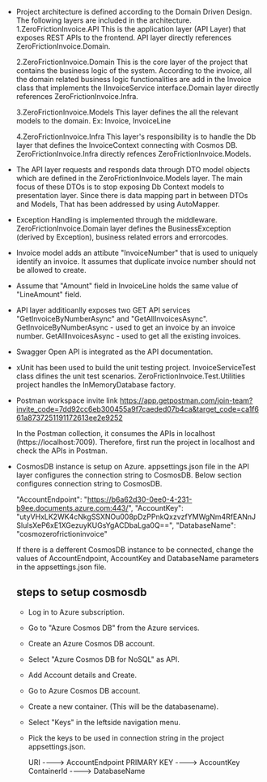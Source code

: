 - Project architecture is defined according to the Domain Driven Design. The following layers are included in the architecture.
     1.ZeroFrictionInvoice.API
       This is the application layer (API Layer) that exposes REST APIs to the frontend.
       API layer directly references ZeroFrictionInvoice.Domain.

     2.ZeroFrictionInvoice.Domain
       This is the core layer of the project that contains the business logic of the system. According to the invoice, all the domain related business logic 
       functionalities are add in the Invoice class that implements the IInvoiceService interface.Domain layer directly references ZeroFrictionInvoice.Infra.
              
     3.ZeroFrictionInvoice.Models
       This layer defines the all the relevant models to the domain. Ex: Invoice, InvoiceLine

     4.ZeroFrictionInvoice.Infra
       This layer's responsibility is to handle the Db layer that defines the InvoiceContext connecting with Cosmos DB.
       ZeroFrictionInvoice.Infra directly refences ZeroFrictionInvoice.Models.

 - The API layer requests and responds data through DTO model objects which are defined in the ZeroFrictionInvoice.Models layer. The main focus of these DTOs
   is to stop exposing Db Context models to presentation layer. Since there is data mapping part in between DTOs and Models, That has been addressed by
   using AutoMapper.

 - Exception Handling is implemented through the middleware. ZeroFrictionInvoice.Domain layer defines the BusinessException (derived by Exception), business related errors
 and errorcodes.

 - Invoice model adds an attibute "InvoiceNumber" that is used to uniquely identify an invoice. It assumes that duplicate invoice number should not be allowed
  to create.

 - Assume that "Amount" field in InvoiceLine holds the same value of "LineAmount" field.

 - API layer additioanlly exposes two GET API services "GetInvoiceByNumberAsync" and "GetAllInvoicesAsync".
     GetInvoiceByNumberAsync - used to get an invoice by an invoice number.
     GetAllInvoicesAsync - used to get all the existing invoices.

 - Swagger Open API is integrated as the API documentation.

 - xUnit has been used to build the unit testing project.
     InvoiceServiceTest class difines the unit test scenarios.
     ZeroFrictionInvoice.Test.Utilities project handles the InMemoryDatabase factory.

 - Postman workspace invite link
   https://app.getpostman.com/join-team?invite_code=7dd92cc6eb300455a9f7caeded07b4ca&target_code=ca1f661a8737251191172613ee2e9252

   In the Postman collection, it consumes the APIs in localhost (https://localhost:7009). Therefore, first run the project in localhost and check the APIs
   in Postman.

 - CosmosDB instance is setup on Azure. appsettings.json file in the API layer configures the connection string to CosmosDB. Below section configures connection string to CosmosDB.
   
    "AccountEndpoint": "https://b6a62d30-0ee0-4-231-b9ee.documents.azure.com:443/",
    "AccountKey": "utyVHxLK2WK4cNkgSSXNOu008pDzPPnkQxzvzfYMWgNm4RfEANnJSluIsXeP6xE1XGezuyKUGsYgACDbaLga0Q==",
    "DatabaseName": "cosmozerofrictioninvoice" 

    If there is a defferent CosmosDB instance to be connected, change the values of AccountEndpoint, AccountKey and DatabaseName parameters in the appsettings.json file.

    steps to setup cosmosdb
    -----------------------
    - Log in to Azure subscription.
    - Go to "Azure Cosmos DB" from the Azure services.
    - Create an Azure Cosmos DB account.
    - Select "Azure Cosmos DB for NoSQL" as API.
    - Add Account details and Create.
    - Go to Azure Cosmos DB account.
    - Create a new container. (This will be the databasename).
    - Select "Keys" in the leftside navigation menu.
    - Pick the keys to be used in connection string in the project appsettings.json.
      
      URI ----> AccountEndpoint
      PRIMARY KEY ----> AccountKey
      ContainerId ----> DatabaseName


    

